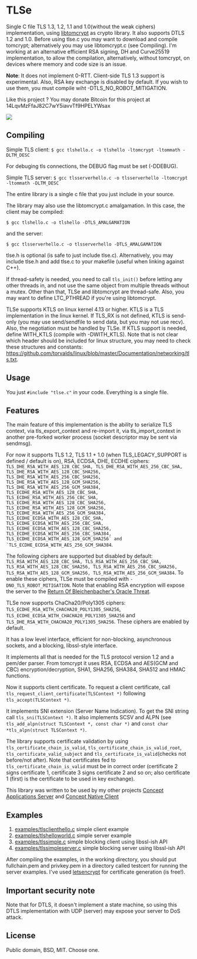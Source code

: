 # TLSe

Single C file TLS 1.3, 1.2, 1.1 and 1.0(without the weak ciphers) implementation, using [libtomcrypt](https://github.com/libtom/libtomcrypt "libtomcrypt") as crypto library. It also supports DTLS 1.2 and 1.0. Before using tlse.c you may want to download and compile tomcrypt; alternatively you may use libtomcrypt.c (see Compiling). I'm working at an alternative efficient RSA signing, DH and Curve25519 implementation, to allow the compilation, alternatively, without tomcrypt, on devices where memory and code size is an issue.

**Note**: It does not implement 0-RTT. Client-side TLS 1.3 support is experimental. Also, RSA key exchange is disabled by default. If you wish to use them, you must compile wiht -DTLS_NO_ROBOT_MITIGATION.

Like this project ? You may donate Bitcoin for this project at 14LqvMzFfaJ82C7wY5iavvTf9HPELYWsax

![](https://raw.githubusercontent.com/eduardsui/edwork/master/bwallet.png)

Compiling
----------

Simple TLS client:
`$ gcc tlshello.c -o tlshello -ltomcrypt -ltommath -DLTM_DESC`  

For debuging tls connections, the DEBUG flag must be set (-DDEBUG).

Simple TLS server:
`$ gcc tlsserverhello.c -o tlsserverhello -ltomcrypt -ltommath -DLTM_DESC`  

The entire library is a single c file that you just include in your source.

The library may also use the libtomcrypt.c amalgamation. In this case, the client may be compiled:

`$ gcc tlshello.c -o tlshello -DTLS_AMALGAMATION`

and the server:

`$ gcc tlsserverhello.c -o tlsserverhello -DTLS_AMALGAMATION`

tlse.h is optional (is safe to just include tlse.c). Alternatively, you may include tlse.h and add tlse.c to your makefile (useful when linking against C++).

If thread-safety is needed, you need to call `tls_init()` before letting any other threads in, and not use the same object from multiple threads without a mutex. Other than that, TLSe and libtomcrypt are thread-safe. Also, you may want to define LTC_PTHREAD if you're using libtomcrypt.

TLSe supports KTLS on linux kernel 4.13 or higher. KTLS is a TLS implementation in the linux kernel. If TLS_RX is not defined, KTLS is send-only (you may use send/sendfile to send data, but you may not use recv). Also, the negotiation must be handled by TLSe. If KTLS support is needed, define WITH_KTLS (compile with -DWITH_KTLS). Note that is not clear which header should be included for linux structure, you may need to check these structures and constants: https://github.com/torvalds/linux/blob/master/Documentation/networking/tls.txt.

Usage
----------

You just 
`#include "tlse.c"`
in your code. Everything is a single file.

Features
----------

The main feature of this implementation is the ability to serialize TLS context, via tls_export_context and re-import it, via tls_import_context in another pre-forked worker process (socket descriptor may be sent via sendmsg).

For now it supports TLS 1.2, TLS 1.1 + 1.0 (when TLS_LEGACY_SUPPORT is defined / default is on), RSA, ECDSA, DHE, ECDHE  ciphers:
``TLS_DHE_RSA_WITH_AES_128_CBC_SHA, TLS_DHE_RSA_WITH_AES_256_CBC_SHA, TLS_DHE_RSA_WITH_AES_128_CBC_SHA256, TLS_DHE_RSA_WITH_AES_256_CBC_SHA256, TLS_DHE_RSA_WITH_AES_128_GCM_SHA256, TLS_DHE_RSA_WITH_AES_256_GCM_SHA384, TLS_ECDHE_RSA_WITH_AES_128_CBC_SHA, TLS_ECDHE_RSA_WITH_AES_256_CBC_SHA, TLS_ECDHE_RSA_WITH_AES_128_CBC_SHA256, TLS_ECDHE_RSA_WITH_AES_128_GCM_SHA256, TLS_ECDHE_RSA_WITH_AES_256_GCM_SHA384, TLS_ECDHE_ECDSA_WITH_AES_128_CBC_SHA, TLS_ECDHE_ECDSA_WITH_AES_256_CBC_SHA, TLS_ECDHE_ECDSA_WITH_AES_128_CBC_SHA256, TLS_ECDHE_ECDSA_WITH_AES_256_CBC_SHA384, TLS_ECDHE_ECDSA_WITH_AES_128_GCM_SHA256` and `TLS_ECDHE_ECDSA_WITH_AES_256_GCM_SHA384``.

The following ciphers are supported but disabled by default:
``TLS_RSA_WITH_AES_128_CBC_SHA, TLS_RSA_WITH_AES_256_CBC_SHA, TLS_RSA_WITH_AES_128_CBC_SHA256, TLS_RSA_WITH_AES_256_CBC_SHA256, TLS_RSA_WITH_AES_128_GCM_SHA256, TLS_RSA_WITH_AES_256_GCM_SHA384``. To enable these ciphers, TLSe must be compiled with ``-DNO_TLS_ROBOT_MITIGATION``. Note that enabling RSA encryption will expose the server to the [Return Of Bleichenbacher's Oracle Threat](https://robotattack.org/).

TLSe now supports ChaCha20/Poly1305 ciphers: `TLS_ECDHE_RSA_WITH_CHACHA20_POLY1305_SHA256`,  `TLS_ECDHE_ECDSA_WITH_CHACHA20_POLY1305_SHA256` and `TLS_DHE_RSA_WITH_CHACHA20_POLY1305_SHA256`. These ciphers are enabled by default.

It has a low level interface, efficient for non-blocking, asynchronous sockets, and a blocking, libssl-style interface.

It implements all that is needed for the TLS protocol version 1.2 and a pem/der parser. From tomcrypt it uses RSA, ECDSA and AES(GCM and CBC) encryption/decryption, SHA1, SHA256, SHA384, SHA512 and HMAC functions.

Now it supports client certificate. To request a client certificate, call ``tls_request_client_certificate(TLSContext *)`` following ``tls_accept(TLSContext *)``.

It implements SNI extension (Server Name Indication). To get the SNI string call ``tls_sni(TLSContext *)``.
It also implements SCSV and ALPN (see ``tls_add_alpn(struct TLSContext *, const char *)`` and ``const char *tls_alpn(struct TLSContext *)``.

The library supports certificate validation by using ``tls_certificate_chain_is_valid``, ``tls_certificate_chain_is_valid_root``, ``tls_certificate_valid_subject`` and ``tls_certificate_is_valid``(checks not before/not after). Note that certificates fed to ``tls_certificate_chain_is_valid`` must be in correct order (certificate 2 signs certificate 1, certificate 3 signs certificate 2 and so on; also certificate 1 (first) is the certificate to be used in key exchange).

This library was written to be used by my other projects [Concept Applications Server](https://github.com/Devronium/ConceptApplicationServer "Concept Application Server") and [Concept Native Client](https://github.com/Devronium/ConceptClientQT "Concept Client QT")

Examples
----------
1. [examples/tlsclienthello.c](https://github.com/eduardsui/tlslayer/blob/master/examples/tlsclienthello.c) simple client example
2. [examples/tlshelloworld.c](https://github.com/eduardsui/tlslayer/blob/master/examples/tlshelloworld.c) simple server example
3. [examples/tlssimple.c](https://github.com/eduardsui/tlslayer/blob/master/examples/tlssimple.c) simple blocking client using libssl-ish API
4. [examples/tlssimpleserver.c](https://github.com/eduardsui/tlslayer/blob/master/examples/tlssimpleserver.c) simple blocking server using libssl-ish API

After compiling the examples, in the working directory, you should put fullchain.pem and privkey.pem in a directory called testcert for running the server examples. I've used [letsencrypt](https://github.com/letsencrypt/letsencrypt) for certificate generation (is free!).

Important security note
----------

Note that for DTLS, it doesn't implement a state machine, so using this DTLS implementation with UDP (server) may expose your server to DoS attack.

License
----------
Public domain, BSD, MIT. Choose one.
